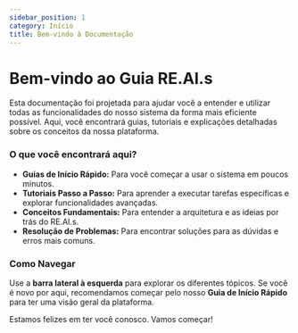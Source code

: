 ```yaml
---
sidebar_position: 1
category: Início
title: Bem-vindo à Documentação
---
```


# Bem-vindo ao Guia RE.AI.s

Esta documentação foi projetada para ajudar você a entender e utilizar todas as funcionalidades do nosso sistema da forma mais eficiente possível. Aqui, você encontrará guias, tutoriais e explicações detalhadas sobre os conceitos da nossa plataforma.

### O que você encontrará aqui?

* **Guias de Início Rápido:** Para você começar a usar o sistema em poucos minutos.
* **Tutoriais Passo a Passo:** Para aprender a executar tarefas específicas e explorar funcionalidades avançadas.
* **Conceitos Fundamentais:** Para entender a arquitetura e as ideias por trás do RE.AI.s.
* **Resolução de Problemas:** Para encontrar soluções para as dúvidas e erros mais comuns.

### Como Navegar

Use a **barra lateral à esquerda** para explorar os diferentes tópicos. Se você é novo por aqui, recomendamos começar pelo nosso **Guia de Início Rápido** para ter uma visão geral da plataforma.

Estamos felizes em ter você conosco. Vamos começar!
